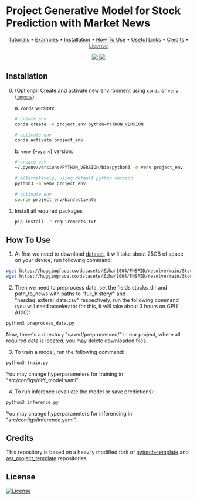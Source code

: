 # Project Generative Model for Stock Prediction with Market News

<p align="center">
  <a href="#tutorials">Tutorials</a> •
  <a href="#examples">Examples</a> •
  <a href="#installation">Installation</a> •
  <a href="#how-to-use">How To Use</a> •
  <a href="#useful-links">Useful Links</a> •
  <a href="#credits">Credits</a> •
  <a href="#license">License</a>
</p>

<p align="center">
<a href="https://github.com/Blinorot/pytorch_project_template/generate">
  <img src="https://img.shields.io/badge/use%20this-template-green?logo=github">
</a>
<a href="https://github.com/Blinorot/pytorch_project_template/blob/main/LICENSE">
   <img src=https://img.shields.io/badge/license-MIT-blue.svg>
</a>
</p>


## Installation


0. (Optional) Create and activate new environment using [`conda`](https://conda.io/projects/conda/en/latest/user-guide/getting-started.html) or `venv` ([`+pyenv`](https://github.com/pyenv/pyenv)).

   a. `conda` version:

   ```bash
   # create env
   conda create -n project_env python=PYTHON_VERSION

   # activate env
   conda activate project_env
   ```

   b. `venv` (`+pyenv`) version:

   ```bash
   # create env
   ~/.pyenv/versions/PYTHON_VERSION/bin/python3 -m venv project_env

   # alternatively, using default python version
   python3 -m venv project_env

   # activate env
   source project_env/bin/activate
   ```

1. Install all required packages

   ```bash
   pip install -r requirements.txt
   ```

## How To Use

1. At first we need to download [dataset](https://huggingface.co/datasets/Zihan1004/FNSPID), it will take about 25GB of space on your device, run following command:

```bash
wget https://huggingface.co/datasets/Zihan1004/FNSPID/resolve/main/Stock_price/full_history.zip
wget https://huggingface.co/datasets/Zihan1004/FNSPID/resolve/main/Stock_news/nasdaq_exteral_data.csv
```

2. Then we need to preprocess data, set the fields stocks_dir and path_to_news with paths to "full_history/" and "nasdaq_exteral_data.csv" respectively, run the following command (you will need accelerator for this, it will take about 3 hours on GPU A100):

```bash
python3 preprocess_data.py
```

Now, there's a directory "saved/preprocessed/" in our project, where all required data is located, you may delete downloaded files.

3. To train a model, run the following command:

```bash
python3 train.py
```
You may change hyperparameters for training in "src/configs/diff_model.yaml".

4. To run inference (evaluate the model or save predictions):

```bash
python3 inference.py 
```

You may change hyperparameters for inferencing in "src/configs/inference.yaml".

## Credits

This repository is based on a heavily modified fork of [pytorch-template](https://github.com/victoresque/pytorch-template) and [asr_project_template](https://github.com/WrathOfGrapes/asr_project_template) repositories.

## License

[![License](https://img.shields.io/badge/license-MIT-blue.svg)](/LICENSE)
